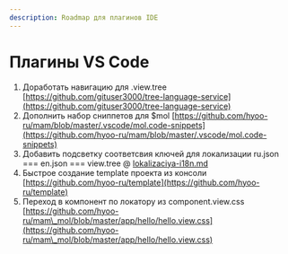 ```yaml
---
description: Roadmap для плагинов IDE
---
```


# Плагины VS Code

1. Доработать навигацию для .view.tree [https://github.com/gituser3000/tree-language-service](https://github.com/gituser3000/tree-language-service)
2. Дополнить набор сниппетов для $mol [https://github.com/hyoo-ru/mam/blob/master/.vscode/mol.code-snippets](https://github.com/hyoo-ru/mam/blob/master/.vscode/mol.code-snippets)
3. Добавить подсветку соответсвия ключей для локализации ru.json === en.json === view.tree @  [lokalizaciya-i18n.md](../lokalizaciya-i18n.md "mention")
4. Быстрое создание template проекта из консоли [https://github.com/hyoo-ru/template](https://github.com/hyoo-ru/template)
5. Переход в компонент по локатору из component.view.css [https://github.com/hyoo-ru/mam\_mol/blob/master/app/hello/hello.view.css](https://github.com/hyoo-ru/mam\_mol/blob/master/app/hello/hello.view.css)
